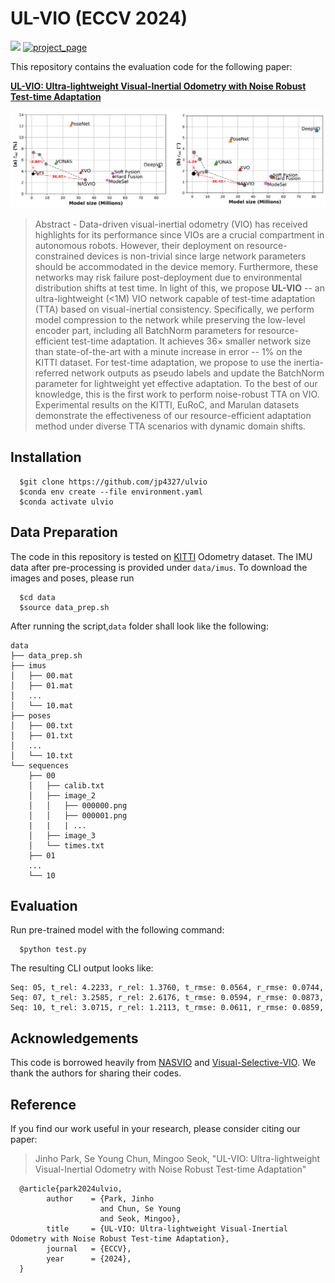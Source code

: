 # UL-VIO (ECCV 2024)

<a href="https://arxiv.org/abs/2409.13106"><img src="https://img.shields.io/badge/Paper-arXiv:2409.13106-Green"></a>
[![project_page](https://img.shields.io/badge/-project%20page-skyblue)](https://jp4327.github.io/ulvio/)

<!-- <a href="https://arxiv.org/abs/2409.13106"><img src="https://img.shields.io/badge/Paper-arXiv:2409.13106-Green"></a> -->

This repository contains the evaluation code for the following paper:

[**UL-VIO: Ultra-lightweight Visual-Inertial Odometry with Noise Robust Test-time Adaptation**](https://arxiv.org/abs/2409.13106)

<img src="docs/figures/figure.png" alt="overview" width="700"/>

>Abstract - Data-driven visual-inertial odometry (VIO) has received highlights for its performance since VIOs are a crucial compartment in autonomous robots.
However, their deployment on resource-constrained devices is non-trivial since large network parameters should be accommodated in the device memory.
Furthermore, these networks may risk failure post-deployment due to environmental distribution shifts at test time.
In light of this, we propose **UL-VIO** -- an ultra-lightweight (<1M) VIO network capable of test-time adaptation (TTA) based on visual-inertial consistency.
Specifically, we perform model compression to the network while preserving the low-level encoder part, including all BatchNorm parameters for resource-efficient test-time adaptation.
It achieves $36 \times$ smaller network size than state-of-the-art with a minute increase in error -- $1$\% on the KITTI dataset.
For test-time adaptation, we propose to use the inertia-referred network outputs as pseudo labels and update the BatchNorm parameter for lightweight yet effective adaptation.
To the best of our knowledge, this is the first work to perform noise-robust TTA on VIO.
Experimental results on the KITTI, EuRoC, and Marulan datasets demonstrate the effectiveness of our resource-efficient adaptation method under diverse TTA scenarios with dynamic domain shifts.

## Installation

      $git clone https://github.com/jp4327/ulvio
      $conda env create --file environment.yaml
      $conda activate ulvio

## Data Preparation

The code in this repository is tested on [KITTI](https://www.cvlibs.net/datasets/kitti/) Odometry dataset. The IMU data after pre-processing is provided under `data/imus`. To download the images and poses, please run

      $cd data
      $source data_prep.sh 

After running the script,`data` folder shall look like the following:

```
data
├── data_prep.sh
├── imus
│   ├── 00.mat
│   ├── 01.mat
│   ...
│   └── 10.mat
├── poses
│   ├── 00.txt
│   ├── 01.txt
│   ...
│   └── 10.txt
└── sequences
    ├── 00
    │   ├── calib.txt
    │   ├── image_2
    │   │   ├── 000000.png
    │   │   ├── 000001.png
    |   |   | ...
    │   ├── image_3
    │   └── times.txt
    ├── 01
    ...
    └── 10
```

## Evaluation

Run pre-trained model with the following command:

      $python test.py

The resulting CLI output looks like:

```
Seq: 05, t_rel: 4.2233, r_rel: 1.3760, t_rmse: 0.0564, r_rmse: 0.0744, 
Seq: 07, t_rel: 3.2585, r_rel: 2.6176, t_rmse: 0.0594, r_rmse: 0.0873, 
Seq: 10, t_rel: 3.0715, r_rel: 1.2113, t_rmse: 0.0611, r_rmse: 0.0859, 
```

## Acknowledgements

This code is borrowed heavily from [NASVIO](https://github.com/unchenyu/NASVIO) and [Visual-Selective-VIO](https://github.com/mingyuyng/Visual-Selective-VIO). We thank the authors for sharing their codes.

## Reference

If you find our work useful in your research, please consider citing our paper:

> Jinho Park, Se Young Chun, Mingoo Seok, "UL-VIO: Ultra-lightweight Visual-Inertial Odometry with Noise Robust Test-time Adaptation"

      @article{park2024ulvio,
            author    = {Park, Jinho 
                        and Chun, Se Young 
                        and Seok, Mingoo},
            title     = {UL-VIO: Ultra-lightweight Visual-Inertial Odometry with Noise Robust Test-time Adaptation},
            journal   = {ECCV},
            year      = {2024},
      }
